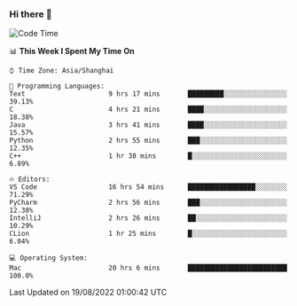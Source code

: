 ### Hi there 👋


<!--START_SECTION:waka-->
![Code Time](http://img.shields.io/badge/Code%20Time-668%20hrs%2044%20mins-blue)

📊 **This Week I Spent My Time On** 

```text
⌚︎ Time Zone: Asia/Shanghai

💬 Programming Languages: 
Text                     9 hrs 17 mins       █████████░░░░░░░░░░░░░░░░   39.13% 
C                        4 hrs 21 mins       ████░░░░░░░░░░░░░░░░░░░░░   18.38% 
Java                     3 hrs 41 mins       ████░░░░░░░░░░░░░░░░░░░░░   15.57% 
Python                   2 hrs 55 mins       ███░░░░░░░░░░░░░░░░░░░░░░   12.35% 
C++                      1 hr 38 mins        █░░░░░░░░░░░░░░░░░░░░░░░░   6.89%

🔥 Editors: 
VS Code                  16 hrs 54 mins      █████████████████░░░░░░░░   71.29% 
PyCharm                  2 hrs 56 mins       ███░░░░░░░░░░░░░░░░░░░░░░   12.38% 
IntelliJ                 2 hrs 26 mins       ██░░░░░░░░░░░░░░░░░░░░░░░   10.29% 
CLion                    1 hr 25 mins        █░░░░░░░░░░░░░░░░░░░░░░░░   6.04%

💻 Operating System: 
Mac                      20 hrs 6 mins       █████████████████████████   100.0%

```


 Last Updated on 19/08/2022 01:00:42 UTC
<!--END_SECTION:waka-->

<!--
**SillyPasty/SillyPasty** is a ✨ _special_ ✨ repository because its `README.md` (this file) appears on your GitHub profile.

Here are some ideas to get you started:

- 🔭 I’m currently working on ...
- 🌱 I’m currently learning ...
- 👯 I’m looking to collaborate on ...
- 🤔 I’m looking for help with ...
- 💬 Ask me about ...
- 📫 How to reach me: ...
- 😄 Pronouns: ...
- ⚡ Fun fact: ...
-->


